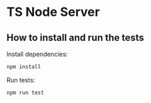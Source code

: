 # TS Node Server

## How to install and run the tests

Install dependencies:
```bash
npm install
```

Run tests:
```bash
npm run test
```
